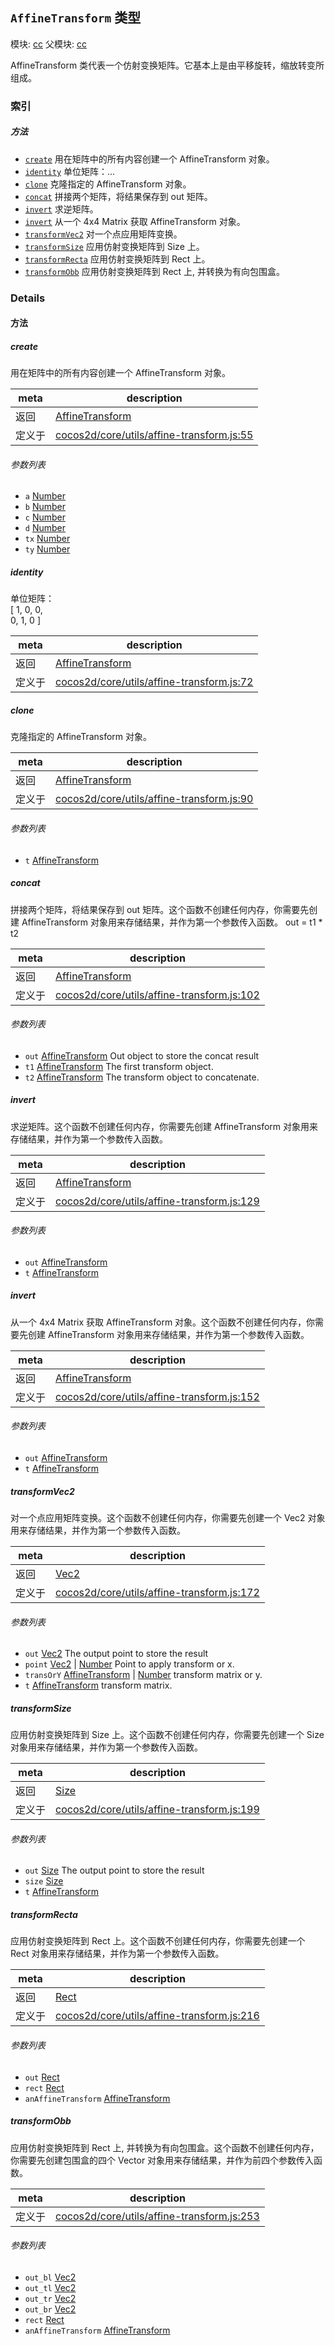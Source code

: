 ## `AffineTransform` 类型



模块: [cc](../modules/cc.md)
父模块: [cc](../modules/cc.md)


AffineTransform 类代表一个仿射变换矩阵。它基本上是由平移旋转，缩放转变所组成。<br/>


### 索引



##### 方法

  - [`create`](#create) 用在矩阵中的所有内容创建一个 AffineTransform 对象。
  - [`identity`](#identity) 单位矩阵：...
  - [`clone`](#clone) 克隆指定的 AffineTransform 对象。
  - [`concat`](#concat) 拼接两个矩阵，将结果保存到 out 矩阵。
  - [`invert`](#invert) 求逆矩阵。
  - [`invert`](#invert) 从一个 4x4 Matrix 获取 AffineTransform 对象。
  - [`transformVec2`](#transformvec2) 对一个点应用矩阵变换。
  - [`transformSize`](#transformsize) 应用仿射变换矩阵到 Size 上。
  - [`transformRecta`](#transformrecta) 应用仿射变换矩阵到 Rect 上。
  - [`transformObb`](#transformobb) 应用仿射变换矩阵到 Rect 上, 并转换为有向包围盒。



### Details




<!-- Method Block -->
#### 方法


##### create

用在矩阵中的所有内容创建一个 AffineTransform 对象。

| meta | description |
|------|-------------|
| 返回 | <a href="../classes/AffineTransform.html" class="crosslink">AffineTransform</a> 
| 定义于 | [cocos2d/core/utils/affine-transform.js:55](https://github.com/cocos-creator/engine/blob/44d068bea8120146521ec334827cb5b67a7d9b8f/cocos2d/core/utils/affine-transform.js#L55) |

###### 参数列表
- `a` <a href="https://developer.mozilla.org/en/JavaScript/Reference/Global_Objects/Number" class="crosslink external" target="_blank">Number</a> 
- `b` <a href="https://developer.mozilla.org/en/JavaScript/Reference/Global_Objects/Number" class="crosslink external" target="_blank">Number</a> 
- `c` <a href="https://developer.mozilla.org/en/JavaScript/Reference/Global_Objects/Number" class="crosslink external" target="_blank">Number</a> 
- `d` <a href="https://developer.mozilla.org/en/JavaScript/Reference/Global_Objects/Number" class="crosslink external" target="_blank">Number</a> 
- `tx` <a href="https://developer.mozilla.org/en/JavaScript/Reference/Global_Objects/Number" class="crosslink external" target="_blank">Number</a> 
- `ty` <a href="https://developer.mozilla.org/en/JavaScript/Reference/Global_Objects/Number" class="crosslink external" target="_blank">Number</a> 


##### identity

单位矩阵：<br/>
[ 1, 0, 0, <br/>
  0, 1, 0 ]

| meta | description |
|------|-------------|
| 返回 | <a href="../classes/AffineTransform.html" class="crosslink">AffineTransform</a> 
| 定义于 | [cocos2d/core/utils/affine-transform.js:72](https://github.com/cocos-creator/engine/blob/44d068bea8120146521ec334827cb5b67a7d9b8f/cocos2d/core/utils/affine-transform.js#L72) |



##### clone

克隆指定的 AffineTransform 对象。

| meta | description |
|------|-------------|
| 返回 | <a href="../classes/AffineTransform.html" class="crosslink">AffineTransform</a> 
| 定义于 | [cocos2d/core/utils/affine-transform.js:90](https://github.com/cocos-creator/engine/blob/44d068bea8120146521ec334827cb5b67a7d9b8f/cocos2d/core/utils/affine-transform.js#L90) |

###### 参数列表
- `t` <a href="../classes/AffineTransform.html" class="crosslink">AffineTransform</a> 


##### concat

拼接两个矩阵，将结果保存到 out 矩阵。这个函数不创建任何内存，你需要先创建 AffineTransform 对象用来存储结果，并作为第一个参数传入函数。
out = t1 * t2

| meta | description |
|------|-------------|
| 返回 | <a href="../classes/AffineTransform.html" class="crosslink">AffineTransform</a> 
| 定义于 | [cocos2d/core/utils/affine-transform.js:102](https://github.com/cocos-creator/engine/blob/44d068bea8120146521ec334827cb5b67a7d9b8f/cocos2d/core/utils/affine-transform.js#L102) |

###### 参数列表
- `out` <a href="../classes/AffineTransform.html" class="crosslink">AffineTransform</a> Out object to store the concat result
- `t1` <a href="../classes/AffineTransform.html" class="crosslink">AffineTransform</a> The first transform object.
- `t2` <a href="../classes/AffineTransform.html" class="crosslink">AffineTransform</a> The transform object to concatenate.


##### invert

求逆矩阵。这个函数不创建任何内存，你需要先创建 AffineTransform 对象用来存储结果，并作为第一个参数传入函数。

| meta | description |
|------|-------------|
| 返回 | <a href="../classes/AffineTransform.html" class="crosslink">AffineTransform</a> 
| 定义于 | [cocos2d/core/utils/affine-transform.js:129](https://github.com/cocos-creator/engine/blob/44d068bea8120146521ec334827cb5b67a7d9b8f/cocos2d/core/utils/affine-transform.js#L129) |

###### 参数列表
- `out` <a href="../classes/AffineTransform.html" class="crosslink">AffineTransform</a> 
- `t` <a href="../classes/AffineTransform.html" class="crosslink">AffineTransform</a> 


##### invert

从一个 4x4 Matrix 获取 AffineTransform 对象。这个函数不创建任何内存，你需要先创建 AffineTransform 对象用来存储结果，并作为第一个参数传入函数。

| meta | description |
|------|-------------|
| 返回 | <a href="../classes/AffineTransform.html" class="crosslink">AffineTransform</a> 
| 定义于 | [cocos2d/core/utils/affine-transform.js:152](https://github.com/cocos-creator/engine/blob/44d068bea8120146521ec334827cb5b67a7d9b8f/cocos2d/core/utils/affine-transform.js#L152) |

###### 参数列表
- `out` <a href="../classes/AffineTransform.html" class="crosslink">AffineTransform</a> 
- `t` <a href="../classes/AffineTransform.html" class="crosslink">AffineTransform</a> 


##### transformVec2

对一个点应用矩阵变换。这个函数不创建任何内存，你需要先创建一个 Vec2 对象用来存储结果，并作为第一个参数传入函数。

| meta | description |
|------|-------------|
| 返回 | <a href="../classes/Vec2.html" class="crosslink">Vec2</a> 
| 定义于 | [cocos2d/core/utils/affine-transform.js:172](https://github.com/cocos-creator/engine/blob/44d068bea8120146521ec334827cb5b67a7d9b8f/cocos2d/core/utils/affine-transform.js#L172) |

###### 参数列表
- `out` <a href="../classes/Vec2.html" class="crosslink">Vec2</a> The output point to store the result
- `point` <a href="../classes/Vec2.html" class="crosslink">Vec2</a> &#124; <a href="https://developer.mozilla.org/en/JavaScript/Reference/Global_Objects/Number" class="crosslink external" target="_blank">Number</a> Point to apply transform or x.
- `transOrY` <a href="../classes/AffineTransform.html" class="crosslink">AffineTransform</a> &#124; <a href="https://developer.mozilla.org/en/JavaScript/Reference/Global_Objects/Number" class="crosslink external" target="_blank">Number</a> transform matrix or y.
- `t` <a href="../classes/AffineTransform.html" class="crosslink">AffineTransform</a> transform matrix.


##### transformSize

应用仿射变换矩阵到 Size 上。这个函数不创建任何内存，你需要先创建一个 Size 对象用来存储结果，并作为第一个参数传入函数。

| meta | description |
|------|-------------|
| 返回 | <a href="../classes/Size.html" class="crosslink">Size</a> 
| 定义于 | [cocos2d/core/utils/affine-transform.js:199](https://github.com/cocos-creator/engine/blob/44d068bea8120146521ec334827cb5b67a7d9b8f/cocos2d/core/utils/affine-transform.js#L199) |

###### 参数列表
- `out` <a href="../classes/Size.html" class="crosslink">Size</a> The output point to store the result
- `size` <a href="../classes/Size.html" class="crosslink">Size</a> 
- `t` <a href="../classes/AffineTransform.html" class="crosslink">AffineTransform</a> 


##### transformRecta

应用仿射变换矩阵到 Rect 上。这个函数不创建任何内存，你需要先创建一个 Rect 对象用来存储结果，并作为第一个参数传入函数。

| meta | description |
|------|-------------|
| 返回 | <a href="../classes/Rect.html" class="crosslink">Rect</a> 
| 定义于 | [cocos2d/core/utils/affine-transform.js:216](https://github.com/cocos-creator/engine/blob/44d068bea8120146521ec334827cb5b67a7d9b8f/cocos2d/core/utils/affine-transform.js#L216) |

###### 参数列表
- `out` <a href="../classes/Rect.html" class="crosslink">Rect</a> 
- `rect` <a href="../classes/Rect.html" class="crosslink">Rect</a> 
- `anAffineTransform` <a href="../classes/AffineTransform.html" class="crosslink">AffineTransform</a> 


##### transformObb

应用仿射变换矩阵到 Rect 上, 并转换为有向包围盒。这个函数不创建任何内存，你需要先创建包围盒的四个 Vector 对象用来存储结果，并作为前四个参数传入函数。

| meta | description |
|------|-------------|
| 定义于 | [cocos2d/core/utils/affine-transform.js:253](https://github.com/cocos-creator/engine/blob/44d068bea8120146521ec334827cb5b67a7d9b8f/cocos2d/core/utils/affine-transform.js#L253) |

###### 参数列表
- `out_bl` <a href="../classes/Vec2.html" class="crosslink">Vec2</a> 
- `out_tl` <a href="../classes/Vec2.html" class="crosslink">Vec2</a> 
- `out_tr` <a href="../classes/Vec2.html" class="crosslink">Vec2</a> 
- `out_br` <a href="../classes/Vec2.html" class="crosslink">Vec2</a> 
- `rect` <a href="../classes/Rect.html" class="crosslink">Rect</a> 
- `anAffineTransform` <a href="../classes/AffineTransform.html" class="crosslink">AffineTransform</a> 



